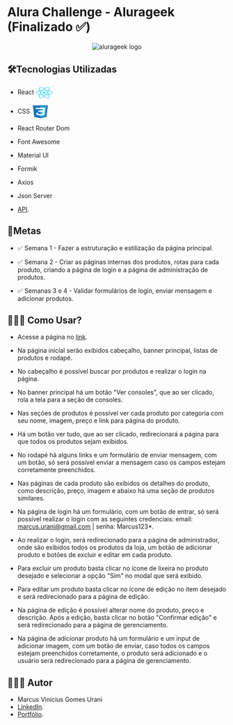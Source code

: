 # Alura Challenge - Alurageek (Finalizado ✅)

<div align="center">
    <img width="300" src="https://i.imgur.com/p7UPJkt.png" alt="alurageek logo"/>
</div>

## 🛠Tecnologias Utilizadas

- React <img align="center" alt="Marcus-React" height="30" width="40" src="https://raw.githubusercontent.com/devicons/devicon/master/icons/react/react-original.svg">

- CSS <img align="center" alt="Marcus-CSS" height="30" width="40" src="https://raw.githubusercontent.com/devicons/devicon/master/icons/css3/css3-original.svg">

- React Router Dom

- Font Awesome

- Material UI

- Formik

- Axios

- Json Server

- [API](https://github.com/MarcusUrani/rest_api_alurageek).

## 🚀Metas

- ✅ Semana 1 - Fazer a estruturação e estilização da página principal.

- ✅ Semana 2 - Criar as páginas internas dos produtos, rotas para cada produto, criando a página de login e a página de administração de produtos.

- ✅ Semanas 3 e 4 - Validar formulários de login, enviar mensagem e adicionar produtos.

## 👨🏻‍💻 Como Usar?

- Acesse a página no [link](https://alurageek.netlify.app).

- Na página inicial serão exibidos cabeçalho, banner principal, listas de produtos e rodapé.

- No cabeçalho é possível buscar por produtos e realizar o login na página.

- No banner principal há um botão "Ver consoles", que ao ser clicado, rola a tela para a seção de consoles.

- Nas seções de produtos é possível ver cada produto por categoria com seu nome, imagem, preço e link para página do produto.

- Há um botão ver tudo, que ao ser clicado, redirecionará a página para que todos os produtos sejam exibidos.

- No rodapé há alguns links e um formulário de enviar mensagem, com um botão, só será possível enviar a mensagem caso os campos estejam corretamente preenchidos.

- Nas páginas de cada produto são exibidos os detalhes do produto, como descrição, preço, imagem e abaixo há uma seção de produtos similares.

- Na página de login há um formulário, com um botão de entrar, só será possível realizar o login com as seguintes credenciais: email: marcus.urani@gmail.com | senha: Marcus123\*.

- Ao realizar o login, será redirecionado para a página de administrador, onde são exibidos todos os produtos da loja, um botão de adicionar produto e botões de excluir e editar em cada produto.

- Para excluir um produto basta clicar no ícone de lixeira no produto desejado e selecionar a opção "Sim" no modal que será exibido.

- Para editar um produto basta clicar no ícone de edição no item desejado e será redirecionado para a página de edição.

- Na página de edição é possível alterar nome do produto, preço e descrição. Após a edição, basta clicar no botão "Confirmar edição" e será redirecionado para a página de gerenciamento.

- Na página de adicionar produto há um formulário e um input de adicionar imagem, com um botão de enviar, caso todos os campos estejam preenchidos corretamente, o produto será adicionado e o usuário será redirecionado para a página de gerenciamento.

## 🙋🏻‍♂️ Autor

- Marcus Vinícius Gomes Urani
- [LinkedIn](https://www.linkedin.com/in/marcusurani).
- [Portfólio](https://marcusurani.netlify.app).
